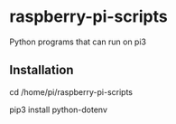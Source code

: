 # raspberry-pi-scripts
Python programs that can run on pi3

## Installation
cd /home/pi/raspberry-pi-scripts

pip3 install python-dotenv